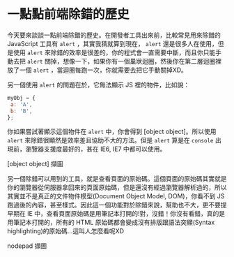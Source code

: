 # 一點點前端除錯的歷史

今天要來談談一點前端除錯的歷史。在開發者工具出來前，比較常見用來除錯的 JavaScript 工具有 `alert` ，其實我猜就算到現在， `alert` 還是很多人在使用，但是使用 `alert` 來除錯的效率是很差的，你的程式會一直需要中斷，而且你只能手動去把 `alert` 關掉，想像一下，如果你有一個巢狀迴圈，然後你在第二層迴圈裡放了一個 `alert` ，當迴圈每跑一次，你就需要去把它手動關掉XD。

另一個使用 `alert` 的問題在於，它無法顯示 JS 裡的物件，比如說：

```js
myObj = {
 a: 'A',
 b: 'B',
};
```

你如果嘗試著顯示這個物件在 `alert` 中，你會得到 [object object]。所以使用 `alert` 來除錯很顯然是效率差且協助不大的方法。但是 `alert` 算是在 `console` 出現前，瀏覽器支援度最好的，甚在 IE6, IE7 中都可以使用。

[object object] 擷圖

另一個除錯可以用到的工具，就是查看頁面的原始碼。這個頁面的原始碼其實就是你的瀏覽器從伺服器拿回來的頁面原始碼，但是還沒有經過瀏覽器解析過的，所以其實並不是真正的文件物件模型(Document Object Model, DOM)，你看不到 JS 跑過後的內容，甚至樣式。因此這一個功能對於除錯來說，幫助也不大，更不要提早期在 IE 中，查看頁面原始碼是用筆記本打開的!對，沒錯！你沒有看錯，真的是用筆記本打開的，所有的 HTML 原始碼都會變成沒有排版跟語法突顯(Syntax highlighting)的原始碼…這叫人怎麼看呢XD

nodepad 擷圖


